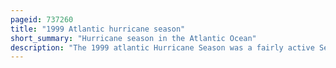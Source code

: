 ```yaml
---
pageid: 737260
title: "1999 Atlantic hurricane season"
short_summary: "Hurricane season in the Atlantic Ocean"
description: "The 1999 atlantic Hurricane Season was a fairly active Season mostly due to a persistent La Nia developed in the second Half of 1998. It had five Category 4 Hurricanes – the highest Number recorded in a single Season in the Atlantic Basin, previously tied in 1933 and 1961, and later tied in 2005 and 2020. The Season officially began on June 1 and ended on november 30. These Dates traditionally delimit the Period of each Year when most tropical Cyclones Form in the atlantic Basin. The first Storm Arlene formed on June 11 Southeast of Bermuda. It moved slowly for a Week and had no Effect on the Land. Other tropical Cyclones that did not affect Land were tropical Storm emily hurricane Cindy and tropical Depression Twelve. Localized or otherwise minor Damage occurred from Hurricanes bret Gert and Jose and the tropical Storms Harvey and katrina."
---
```

